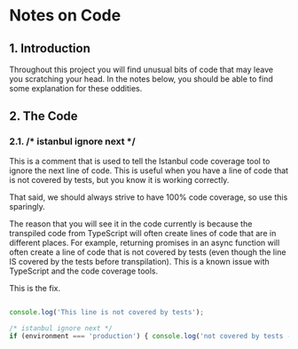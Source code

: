 # Notes on Code

## 1. Introduction

Throughout this project you will find unusual bits of code that may leave you scratching your head.
In the notes below, you should be able to find some explanation for these oddities.

## 2. The Code

### 2.1. /* istanbul ignore next */  
This is a comment that is used to tell the Istanbul code coverage tool to ignore the next line of code.
This is useful when you have a line of code that is not covered by tests, but you know it is working correctly.

That said, we should always strive to have 100% code coverage, so use this sparingly.

The reason that you will see it in the code currently is because the transpiled code from TypeScript
will often create lines of code that are in different places.  For example, returning promises in an
async function will often create a line of code that is not covered by tests (even though the line IS 
covered by the tests before transpilation). This is a known issue with TypeScript and the code coverage
tools.

This is the fix.

```javascript

console.log('This line is not covered by tests');

/* istanbul ignore next */
if (environment === 'production') { console.log('not covered by tests - because it can\'t be executed by the local tests'); }
```
